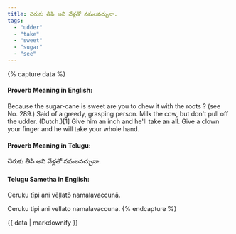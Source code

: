 ```yaml
---
title: చెరుకు తీపి అని వేళ్లతో నమలవచ్చునా.
tags:
  - "udder"
  - "take"
  - "sweet"
  - "sugar"
  - "see"
---
```


{% capture data %}
#### Proverb Meaning in English:
Because the sugar-cane is sweet are you to chew it with the roots ?
(see No. 289.)
Said of a greedy, grasping person.
Milk the cow, but don't pull off the udder. (Dutch.)[1]
Give him an inch and he'll take an all.
Give a clown your finger and he will take your whole hand.

#### Proverb Meaning in Telugu:
చెరుకు తీపి అని వేళ్లతో నమలవచ్చునా.

#### Telugu Sametha in English:
Ceruku tīpi ani vēḷlatō namalavaccunā.

Ceruku tipi ani vellato namalavaccuna.
{% endcapture %}

{{ data | markdownify }}

